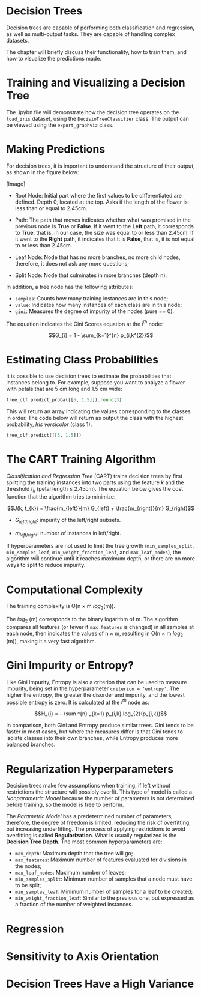# Decision Trees

Decision trees are capable of performing both classification and regression, as well as multi-output tasks. They are capable of handling complex datasets.

The chapter will briefly discuss their functionality, how to train them, and how to visualize the predictions made.


<!------------------------------------------------------------------------------------------------------------------------------->
<!------------------------------------------------------------------------------------------------------------------------------->
<!------------------------------------------------------------------------------------------------------------------------------->

# Training and Visualizing a Decision Tree

The .ipybn file will demonstrate how the decision tree operates on the `load_iris` dataset, using the `DecisioTreeClassifier` class. The output can be viewed using the `export_graphviz` class.

<!------------------------------------------------------------------------------------------------------------------------------->
<!------------------------------------------------------------------------------------------------------------------------------->
<!------------------------------------------------------------------------------------------------------------------------------->
# Making Predictions

For decision trees, it is important to understand the structure of their output, as shown in the figure below:

[Image]

- Root Node: Initial part where the first values ​​to be differentiated are defined. Depth 0, located at the top. Asks if the length of the flower is less than or equal to 2.45cm.

- Path: The path that moves indicates whether what was promised in the previous node is **True** or **False**. If it went to the **Left** path, it corresponds to **True**, that is, in our case, the size was equal to or less than 2.45cm. If it went to the **Right** path, it indicates that it is **False**, that is, it is not equal to or less than 2.45cm.

- Leaf Node: Node that has no more branches, no more child nodes, therefore, it does not ask any more questions;

- Split Node: Node that culminates in more branches (depth n).

In addition, a tree node has the following attributes:

- `samples`: Counts how many training instances are in this node;
- `value`: Indicates how many instances of each class are in this node;
- `gini`: Measures the degree of impurity of the nodes (pure == 0).

The equation indicates the Gini Scores equation at the $i^{th}$ node:

```math
G_{i} = 1 - \sum_{k=1}^{n} p_{i,k^{2}}
```

<!------------------------------------------------------------------------------------------------------------------------------->
<!------------------------------------------------------------------------------------------------------------------------------->
<!------------------------------------------------------------------------------------------------------------------------------->
# Estimating Class Probabilities

It is possible to use decision trees to estimate the probabilities that instances belong to. For example, suppose you want to analyze a flower with petals that are 5 cm long and 1.5 cm wide:

```python
tree_clf.predict_proba([[5, 1.5]]).round(3)
```

This will return an array indicating the values ​​corresponding to the classes in order. The code below will return as output the class with the highest probability, _Iris versicolor_ (class 1).

```python
tree_clf.predict([[5, 1.5]])
```

<!------------------------------------------------------------------------------------------------------------------------------->
<!------------------------------------------------------------------------------------------------------------------------------->
<!------------------------------------------------------------------------------------------------------------------------------->
# The CART Training Algorithm

_Classification and Regression Tree_ (CART) trains decision trees by first splitting the training instances into two parts using the feature $k$ and the threshold $t_{k}$ (petal length $\leq$ 2.45cm). The equation below gives the cost function that the algorithm tries to minimize:

```math
J(k, t_{k}) = \frac{m_{left}}{m} G_{left} + \frac{m_{right}}{m} G_{right}
```

- $G_{left/right}$: impurity of the left/right subsets.

- $m_{left/right}$: number of instances in left/right.

If hyperparameters are not used to limit the tree growth (`min_samples_split`, `min_samples_leaf`, `min_weight_fraction_leaf`, and `max_leaf_nodes`), the algorithm will continue until it reaches maximum depth, or there are no more ways to split to reduce impurity.

<!------------------------------------------------------------------------------------------------------------------------------->
<!------------------------------------------------------------------------------------------------------------------------------->
<!------------------------------------------------------------------------------------------------------------------------------->


# Computational Complexity

The training complexity is O(n × m $log_{2}$(m)).

The $log _{2}$ (m) corresponds to the binary logarithm of m. The algorithm compares all features (or fewer if `max_features` is changed) in all samples at each node, then indicates the values ​​of n × m, resulting in O(n × m $log _{2}$ (m)), making it a very fast algorithm.



<!------------------------------------------------------------------------------------------------------------------------------->
<!------------------------------------------------------------------------------------------------------------------------------->
<!------------------------------------------------------------------------------------------------------------------------------->

# Gini Impurity or Entropy?

Like Gini Impurity, Entropy is also a criterion that can be used to measure impurity, being set in the hyperparameter `criterion = 'entropy'`. The higher the entropy, the greater the disorder and impurity, and the lowest possible entropy is zero. It is calculated at the $i^{th}$ node as:

```math
H_{i} = - \sum ^{n} _{k=1} p_{i,k} log_{2}(p_{i,k})
```

In comparison, both Gini and Entropy produce similar trees. Gini tends to be faster in most cases, but where the measures differ is that Gini tends to isolate classes into their own branches, while Entropy produces more balanced branches.


<!------------------------------------------------------------------------------------------------------------------------------->
<!------------------------------------------------------------------------------------------------------------------------------->
<!------------------------------------------------------------------------------------------------------------------------------->

# Regularization Hyperparameters

Decision trees make few assumptions when training, if left without restrictions the structure will possibly overfit. This type of model is called a _Nonparametric Model_ because the number of parameters is not determined before training, so the model is free to perform.

The _Parametric Model_ has a predetermined number of parameters, therefore, the degree of freedom is limited, reducing the risk of overfitting, but increasing underfitting. The process of applying restrictions to avoid overfitting is called **Regularization**. What is usually regularized is the **Decision Tree Depth**. The most common hyperparameters are:

- `max_depth`: Maximum depth that the tree will go;
- `max_features`: Maximum number of features evaluated for divisions in the nodes;
- `max_leaf_nodes`: Maximum number of leaves;
- `min_samples_split`: Minimum number of samples that a node must have to be split;
- `min_samples_leaf`: Minimum number of samples for a leaf to be created;
- `min_weight_fraction_leaf`: Similar to the previous one, but expressed as a fraction of the number of weighted instances.
  

<!------------------------------------------------------------------------------------------------------------------------------->
<!------------------------------------------------------------------------------------------------------------------------------->
<!------------------------------------------------------------------------------------------------------------------------------->
# Regression


<!------------------------------------------------------------------------------------------------------------------------------->
<!------------------------------------------------------------------------------------------------------------------------------->
<!------------------------------------------------------------------------------------------------------------------------------->

# Sensitivity to Axis Orientation


<!------------------------------------------------------------------------------------------------------------------------------->
<!------------------------------------------------------------------------------------------------------------------------------->
<!------------------------------------------------------------------------------------------------------------------------------->

# Decision Trees Have a High Variance
